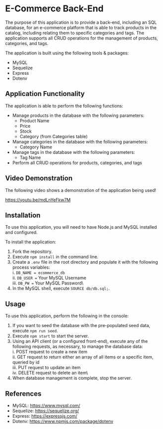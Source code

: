 # E-Commerce Back-End

The purpose of this application is to provide a back-end, including an SQL database, for an e-commerce platform that is able to track products in the catalog, including relating them to specific categories and tags. The application supports all CRUD operations for the management of products, categories, and tags.

The application is built using the following tools & packages:

- MySQL
- Sequelize
- Express
- Dotenv

## Application Functionality

The application is able to perform the following functions:

- Manage products in the database with the following parameters:
  - Product Name
  - Price
  - Stock
  - Category (from Categories table)
- Manage categories in the database with the following parameters:
  - Category Name
- Manage tags in the database with the following parameters:
  - Tag Name
- Perform all CRUD operations for products, categories, and tags

## Video Demonstration

The following video shows a demonstration of the application being used!

https://youtu.be/mdLnYeFkw7M

## Installation

To use this application, you will need to have Node.js and MySQL installed and configured.

To install the application:

1. Fork the repository.
2. Execute `npm install` in the command line.
3. Create a `.env` file in the root directory and populate it with the following process variables:\
   i. `DB_NAME = ecommerce_db`\
   ii. `DB_USER =` Your MySQL Username\
   iii. `DB_PW =` Your MySQL Password\
4. In the MySQL shell, execute `SOURCE db/db.sql;`.

## Usage

To use this application, perform the following in the console:

1. If you want to seed the database with the pre-populated seed data, execute `npm run seed`.
2. Execute `npm start` to start the server.
3. Using an API client (or a configured front-end), execute any of the following requests, as necessary, to manage the database data:\
   i. POST request to create a new item\
   ii. GET request to return either an array of all items or a specific item, queried by id\
   iii. PUT request to update an item\
   iv. DELETE request to delete an item\
4. When database management is complete, stop the server.

## References

- MySQL: https://www.mysql.com/
- Sequelize: https://sequelize.org/
- Express: https://expressjs.com/
- Dotenv: https://www.npmjs.com/package/dotenv
